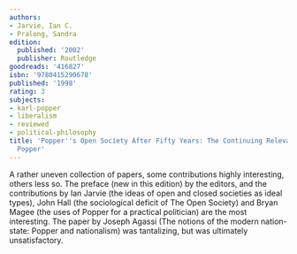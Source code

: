 ```yaml
---
authors:
- Jarvie, Ian C.
- Pralong, Sandra
edition:
  published: '2002'
  publisher: Routledge
goodreads: '416827'
isbn: '9780415290678'
published: '1998'
rating: 3
subjects:
- karl-popper
- liberalism
- reviewed
- political-philosophy
title: 'Popper''s Open Society After Fifty Years: The Continuing Relevance of Karl
  Popper'
---
```

A rather uneven collection of papers, some contributions highly interesting, others less so. The preface (new in this edition) by the editors, and the contributions by Ian Jarvie (the ideas of open and closed societies as ideal types), John Hall (the sociological deficit of The Open Society) and Bryan Magee (the uses of Popper for a practical politician) are the most interesting. The paper by Joseph Agassi (The notions of the modern nation-state: Popper and nationalism) was tantalizing, but was ultimately unsatisfactory.
